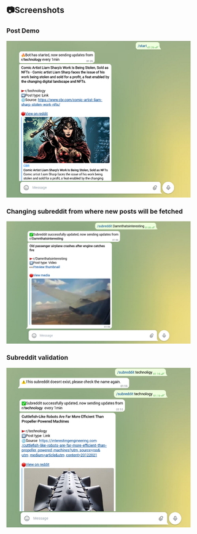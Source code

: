 ## 📷Screenshots

### Post Demo

<img alt ='post demo'  src='post_demo.png' width="480">

### Changing subreddit from where new posts will be fetched

<img alt ='subreddit change' src='change_sub_demo.png' width="480">

### Subreddit validation

<img  alt="subreddit validation" src='subreddit_validation_demo.png' width="480">
